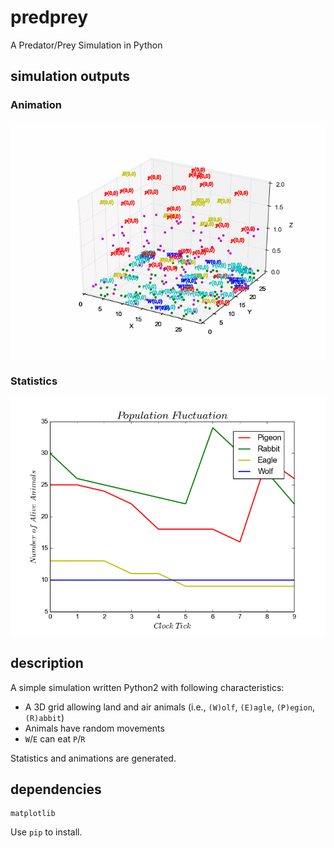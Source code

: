 # predprey
A Predator/Prey Simulation in Python

## simulation outputs
### Animation
![Anim](/doc/pred_prey_animation.gif)

### Statistics
![Stats](/doc/pred_prey_stats.png)

## description
A simple simulation written Python2 with following characteristics:
- A 3D grid allowing land and air animals (i.e., `(W)olf`, `(E)agle`, `(P)egion`, `(R)abbit`)
- Animals have random movements
- `W`/`E` can eat `P`/`R`

Statistics and animations are generated.

## dependencies
```
matplotlib
```
Use `pip` to install.
